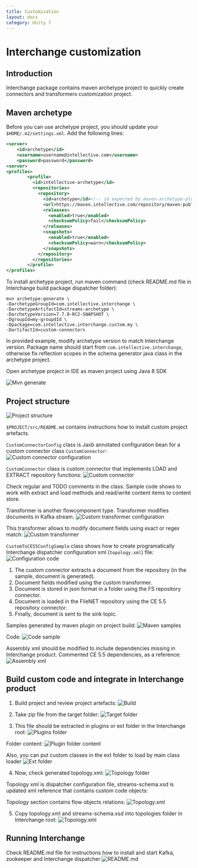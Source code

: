 ```yaml
---
title: Customization
layout: docs
category: Unity 7
---
```


# Interchange customization
## Introduction

Interchange package contains maven archetype project to quickly create connectors and transformers customization project.

## Maven archetype
Before you can use archetype project, you should update your `$HOME/.m2/settings.xml`. Add the following lines:
```xml
<server>
    <id>archetype</id>
    <username>username@intellective.com</username>
    <password>password</password>
<server>
<profiles>
        <profile>
          <id>intellective-archetype</id>
          <repositories>
            <repository>
              <id>archetype</id><!-- id expected by maven-archetype-plugin to avoid fetching from everywhere -->
              <url>https://maven.intellective.com/repository/maven-public/</url>
              <releases>
                <enabled>true</enabled>
                <checksumPolicy>fail</checksumPolicy>
              </releases>
              <snapshots>
                <enabled>true</enabled>
                <checksumPolicy>warn</checksumPolicy>
              </snapshots>
            </repository>
          </repositories>
        </profile>
</profiles>
```

To install archetype project, run maven command (check README.md file in Interchange build package dispatcher folder):

```
mvn archetype:generate \
-DarchetypeGroupId=com.intellective.interchange \
-DarchetypeArtifactId=streams-archetype \
-DarchetypeVersion=7.7.0-RC2-SNAPSHOT \
-DgroupId=my-groupdId \
-Dpackage=com.intellective.interchange.custom.my \
-DartifactId=custom-connectors
```

In provided example, modify archetype version to match Interchange version.
Package name should start from `com.intellective.interchange`, otherwise fix reflection scopes in the schema generator java class in the archetype project.

Open archetype project in IDE as maven project using Java 8 SDK

![Mvn generate](customization/images/01-cmd-mvn.png)

## Project structure

![Project structure](customization/images/02-project-structure.png)

`$PROJECT/src/README.md` contains instructions how to install custom project artefacts.

`CustomConnectorConfig` class is Jaxb annotated configuration bean for a custom connector class `CustomConnector`:
![Custom connector configuration](customization/images/03-code-connector-config.png)

`CustomConnector` class is custom connector that implements LOAD and EXTRACT repository functions:
![Custom connector](customization/images/04-code-connector.png)

Check regular and TODO comments in the class. Sample code shows to work with extract and load methods and read/write content items to content store.

Transformer is another flowcomponent type. Transformer modifies documents in Kafka stream.
![Custom transformer configuration](customization/images/05-code-transformer-confg.png)

This transformer allows to modify document fields using exact or regex match:
![Custom transformer](customization/images/06-code-transformer.png)

`CustomToCE55ConfigSample` class shows how to create programatically Interchange dispatcher configuration xml (`topology.xml`) file:
![Configuration code](customization/images/07-code-config-topology.png)

1. The custom connector extracts a document from the repository (in the sample, document is generated).
2. Document fields modified using the custom transformer.
3. Document is stored in json format in a folder using the FS repository connector.
4. Document is loaded in the FileNET repository using the CE 5.5 repository connector.
5. Finally, document is sent to the sink topic.

Samples generated by maven plugin on project build:
![Maven samples](customization/images/08-maven-sample.png)

Code:
![Code sample](customization/images/09-code-sample.png)

Assembly xml should be modified to include dependencies missing in Interchange product.
Commented CE 5.5 dependencies, as a reference:
![Assembly xml](customization/images/10-xml-assembly.png)

## Build custom code and integrate in Interchange product 

1. Build project and review project artefacts:
![Build](customization/images/11-cmd-build.png)

2. Take zip file from the target folder:
![Target folder](customization/images/12-target-folder.png)

3. This file should be extracted in plugins or ext folder in the Interchange root:
![Plugins folder](customization/images/13-plugins-folder.png)

Folder content:
![Plugin folder content](customization/images/14-plugin-folder-content.png)

Also, you can put custom classes in the ext folder to load by main class loader
![Ext folder](customization/images/15-ext-folder.png)

4. Now, check generated topology.xml:
![Topology folder](customization/images/16-topology-folder.png)

Topology xml is dispatcher configuration file, streams-schema.xsd is updated xml reference that contains custom code objects:

Topology section contains flow objects relations:
![Topology.xml](customization/images/17-topology-xml.png)

5. Copy topology.xml and streams-schema.xsd into topologies folder in Interchange root:
![Topology.xml](customization/images/18-interchange-folder.png)

## Running Interchange

Check README.md file for instructions how to install and start Kafka, zookeeper and Interchange dispatcher
![README.md](customization/images/19-readme.png)